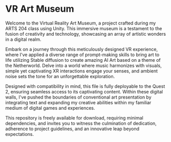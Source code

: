 # VR Art Museum

Welcome to the Virtual Reality Art Museum, a project crafted during my ARTS 204 class using Unity. This immersive museum is a testament to the fusion of creativity and technology, showcasing an array of artistic wonders in a digital realm.

Embark on a journey through this meticulously designed VR experience, where I've applied a diverse range of prompt-making skills to bring art to life utilizing Stable diffusion to create amazing AI Art based on a theme of the Netherworld. Delve into a world where music harmonizes with visuals, simple yet captivating XR interactions engage your senses, and ambient noise sets the tone for an unforgettable exploration.

Designed with compatibility in mind, this file is fully deployable to the Quest 2, ensuring seamless access to its captivating content. Within these digital walls, I've pushed the boundaries of conventional art presentation by integrating text and expanding my creative abilities within my familiar medium of digital games and experiences.

This repository is freely available for download, requiring minimal dependencies, and invites you to witness the culmination of dedication, adherence to project guidelines, and an innovative leap beyond expectations.
